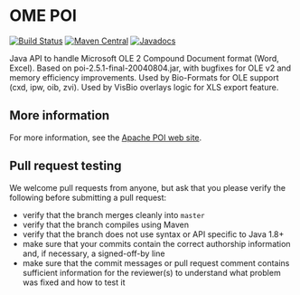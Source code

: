 # OME POI

[![Build Status](https://github.com/ome/ome-poi/workflows/Maven/badge.svg)](https://github.com/ome/ome-poi/actions)
[![Maven Central](https://img.shields.io/maven-central/v/org.openmicroscopy/ome-poi.svg)](http://search.maven.org/#search%7Cgav%7C1%7Cg%3A%22org.openmicroscopy%22%20AND%20a%3A%22ome-poi%22)
[![Javadocs](http://javadoc.io/badge/org.openmicroscopy/ome-poi.svg)](http://javadoc.io/doc/org.openmicroscopy/ome-poi)

Java API to handle Microsoft OLE 2 Compound Document format (Word, Excel). Based on poi-2.5.1-final-20040804.jar, with bugfixes for OLE v2 and memory efficiency improvements. Used by Bio-Formats for OLE support (cxd, ipw, oib, zvi). Used by VisBio overlays logic for XLS export feature.


More information
----------------

For more information, see the [Apache POI web
site](http://jakarta.apache.org/poi/).


Pull request testing
--------------------

We welcome pull requests from anyone, but ask that you please verify the
following before submitting a pull request:

 * verify that the branch merges cleanly into ```master```
 * verify that the branch compiles using Maven
 * verify that the branch does not use syntax or API specific to Java 1.8+
 * make sure that your commits contain the correct authorship information and,
   if necessary, a signed-off-by line
 * make sure that the commit messages or pull request comment contains
   sufficient information for the reviewer(s) to understand what problem was
   fixed and how to test it
